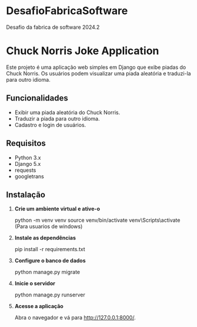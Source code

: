 # DesafioFabricaSoftware
 Desafio da fabrica de software 2024.2

# Chuck Norris Joke Application

Este projeto é uma aplicação web simples em Django que exibe piadas do Chuck Norris. Os usuários podem visualizar uma piada aleatória e traduzi-la para outro idioma.

## Funcionalidades

- Exibir uma piada aleatória do Chuck Norris.
- Traduzir a piada para outro idioma.
- Cadastro e login de usuários.

## Requisitos

- Python 3.x
- Django 5.x
- requests
- googletrans

## Instalação

1. **Crie um ambiente virtual e ative-o**

    python -m venv venv
    source venv/bin/activate
    venv\Scripts\activate (Para usuarios de windows)
    
3. **Instale as dependências**

    pip install -r requirements.txt

4. **Configure o banco de dados**

    python manage.py migrate

5. **Inicie o servidor**

    python manage.py runserver

6. **Acesse a aplicação**

    Abra o navegador e vá para http://127.0.0.1:8000/.
